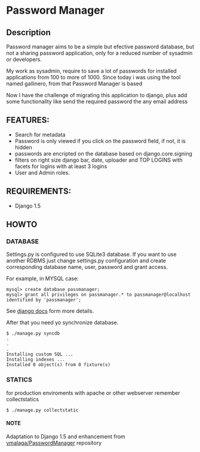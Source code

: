 Password Manager 
====================

## Description

Password manager aims to be a simple but efective password database, but not
a sharing password application, only for a reduced number of sysadmin or developers.

My work as sysadmin, require to save a lot of passwords for installed applications
from 100 to more of 1000. Since today i was using the tool named gallinero, from that
Password Manager is based

Now I have the challenge of migrating this application to django, plus add some functionality
like send the required password the any email address

## FEATURES:

 * Search for metadata
 * Password is only viewed if you click on the password field, if not, it is hidden
 * passwords are encripted on the database based on django.core.signing
 * filters on right size django bar, date, uploader and TOP LOGINS with facets for logins with at least 3 logins
 * User and Admin roles.
 
## REQUIREMENTS:
 * Django 1.5

## HOWTO

### DATABASE
Settings.py is configured to use SQLite3 database. If you want to use another RDBMS just change settings.py configuration
and create corresponding database name, user, password and grant access.

For example, in MYSQL case:

~~~
mysql> create database passmanager;
mysql> grant all privileges on passmanager.* to passmanager@localhost identified by 'passmanager';
~~~

See [django docs](https://docs.djangoproject.com/en/dev/ref/databases/) form more details.


After that you need yo synchronize database.

~~~
$ ./manage.py syncdb
.
.
.
Installing custom SQL ...
Installing indexes ...
Installed 0 object(s) from 0 fixture(s)
~~~

### STATICS

for production enviroments with apache or other webserver remember collectstatics

~~~
$ ./manage.py collectstatic
~~~

#### NOTE
Adaptation to Django 1.5 and enhancement from [vmalaga/PasswordManager](http://github.com/vmalaga/PasswordManager) repository
